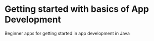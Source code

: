 <h1> Getting started with basics of App Development </h1>
<p>Beginner apps for getting started in app development in Java</p>
